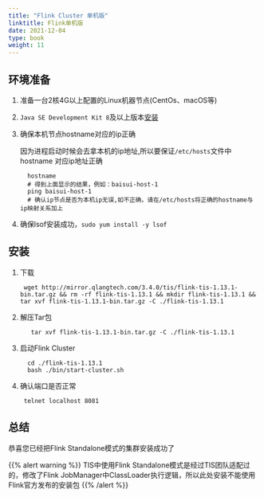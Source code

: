 ```yaml
---
title: "Flink Cluster 单机版"
linktitle: Flink单机版
date: 2021-12-04
type: book
weight: 11
---
```


## 环境准备

1. 准备一台2核4G以上配置的Linux机器节点(CentOs、macOS等)
2. `Java SE Development Kit 8`及以上版本[安装](https://www.oracle.com/java/technologies/javase/javase-jdk8-downloads.html)
3. 确保本机节点hostname对应的ip正确
   
   因为进程启动时候会去拿本机的ip地址,所以要保证`/etc/hosts`文件中hostname 对应ip地址正确
   ```shell script
     hostname
     # 得到上面显示的结果，例如：baisui-host-1
     ping baisui-host-1
     # 确认ip节点是否为本机ip无误,如不正确，请在/etc/hosts将正确的hostname与ip映射关系加上
   ```
4. 确保lsof安装成功，`sudo yum install -y lsof`

## 安装

1. 下载
   
    ```shell script
     wget http://mirror.qlangtech.com/3.4.0/tis/flink-tis-1.13.1-bin.tar.gz && rm -rf flink-tis-1.13.1 && mkdir flink-tis-1.13.1 && tar xvf flink-tis-1.13.1-bin.tar.gz -C ./flink-tis-1.13.1
    ```
2. 解压Tar包

     ```shell script
        tar xvf flink-tis-1.13.1-bin.tar.gz -C ./flink-tis-1.13.1
     ```

3. 启动Flink Cluster

      ```shell script
        cd ./flink-tis-1.13.1
        bash ./bin/start-cluster.sh
      ```

4. 确认端口是否正常

   ```shell script
    telnet localhost 8081
   ```
   
## 总结
  恭喜您已经把Flink Standalone模式的集群安装成功了
 
 {{% alert warning %}}
  TIS中使用Flink Standalone模式是经过TIS团队适配过的，修改了Flink JobManager中ClassLoader执行逻辑，所以此处安装不能使用Flink官方发布的安装包
 {{% /alert %}}   


